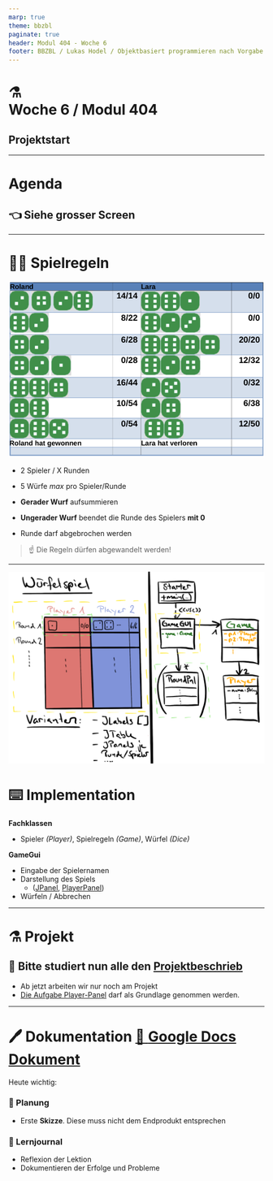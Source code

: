 ```yaml
---
marp: true
theme: bbzbl
paginate: true
header: Modul 404 - Woche 6
footer: BBZBL / Lukas Hodel / Objektbasiert programmieren nach Vorgabe
---
```


<!-- _class: big center compact -->

# :alembic:<br> Woche 6 / Modul 404

## Projektstart

---

<!-- _class: big center emoji-list -->

# Agenda

## :point_left: Siehe **grosser** Screen

---

# :policeman: Spielregeln

![bg fit right](./images/Projekt-GUI.png)

- 2 Spieler / X Runden

- 5 Würfe _max_ pro Spieler/Runde
- **Gerader Wurf** aufsummieren
- **Ungerader Wurf** beendet die Runde des Spielers **mit 0**
- Runde darf abgebrochen werden

> :point_up: Die Regeln dürfen abgewandelt werden!

---

![bg fit right](./images/projekt-beispiel-uml.png)

# :keyboard: Implementation

**Fachklassen**

- Spieler _(Player)_, Spielregeln _(Game)_, Würfel _(Dice)_

**GameGui**

- Eingabe der Spielernamen
- Darstellung des Spiels
  - ([JPanel](https://codingluke.github.io/bbzbl-modul-404/docs/aufgaben-swing/jpanel),
    [PlayerPanel](https://codingluke.github.io/bbzbl-modul-404/docs/aufgaben-swing/player-panel))
- Würfeln / Abbrechen

---

<!-- _class: big -->

# :alembic: Projekt

## <!--fit--> :book: Bitte studiert nun alle den [Projektbeschrieb](https://codingluke.github.io/bbzbl-modul-404/docs/beurteilungen/lb2)

- Ab jetzt arbeiten wir nur noch am Projekt
- [Die Aufgabe Player-Panel](https://codingluke.github.io/bbzbl-modul-404/docs/aufgaben-swing/player-panel)
  darf als Grundlage genommen werden.

---

# :pen: Dokumentation [:book: **Google Docs Dokument**](https://docs.google.com/document/d/1OhUYxLkwIWsxuk3SwcycjGUcRzkJQPRYRnbpkjiLEho)

Heute wichtig:

### :triangular_ruler: Planung

- Erste **Skizze**. Diese muss nicht dem Endprodukt entsprechen

### :scroll: Lernjournal

- Reflexion der Lektion
- Dokumentieren der Erfolge und Probleme
